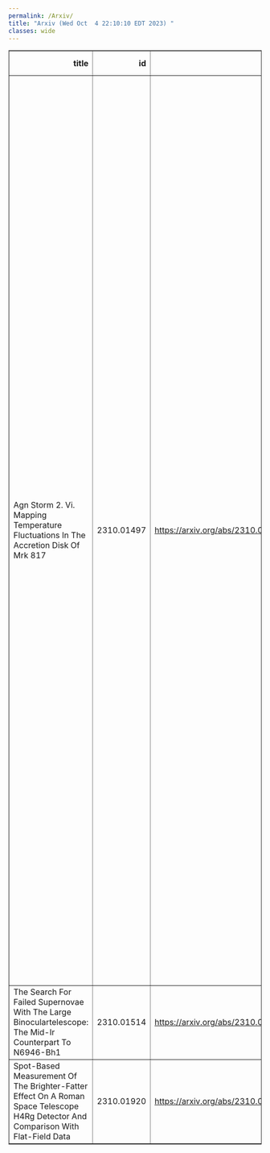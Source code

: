 ```yaml
---
permalink: /Arxiv/
title: "Arxiv (Wed Oct  4 22:10:10 EDT 2023) "
classes: wide
---
```

<table border="1" class="dataframe">
  <thead>
    <tr style="text-align: right;">
      <th>title</th>
      <th>id</th>
      <th>url</th>
      <th>authors</th>
      <th>Local Authors</th>
    </tr>
  </thead>
  <tbody>
    <tr>
      <td>Agn Storm 2. Vi. Mapping Temperature Fluctuations In The Accretion Disk   Of Mrk 817</td>
      <td>2310.01497</td>
      <td><a href="https://arxiv.org/abs/2310.01497" target="_blank">https://arxiv.org/abs/2310.01497</a></td>
      <td>Jack M. M. Neustadt, Christopher S. Kochanek, John Montano, Jonathan Gelbord, Aaron J. Barth, Gisella De Rosa, Gerard A. Kriss, Edward M. Cackett, Keith Horne, Erin A. Kara, Hermine Landt, Hagai Netzer, Nahum Arav, Misty C. Bentz, Elena Dalla Bonta, Maryam Dehghanian, Pu Du, Rick Edelson, Gary J. Ferland, Carina Fian, Travis Fischer, Michael R. Goad, Diego H. Gonzalez Buitrago, Varoujan Gorjian, Catherine J. Grier, Patrick B. Hall, Y. Homayouni, Chen Hu, Dragana Ilic, Michael D. Joner, Jelle Kaastra, Shai Kaspi, Kirk T. Korista, Andjelka B. Kovacevic, Collin Lewin, Yan-Rong Li, Ian M. Mchardy, Missagh Mehdipour, Jake A. Miller, Christos Panagiotou, Ethan Partington, Rachel Plesha, Richard W. Pogge, Luka C. Popovic, Daniel Proga, Thaisa Storchi-Bergmann, David Sanmartim, Matthew R. Siebert, Matilde Signorini, Marianne Vestergaard, Fatima Zaidouni, Ying Zu</td>
      <td>Christopher Kochanek, Richard Pogge</td>
    </tr>
    <tr>
      <td>The Search For Failed Supernovae With The Large Binoculartelescope: The   Mid-Ir Counterpart To N6946-Bh1</td>
      <td>2310.01514</td>
      <td><a href="https://arxiv.org/abs/2310.01514" target="_blank">https://arxiv.org/abs/2310.01514</a></td>
      <td>C. S. Kochanek, J. M. M. Neustadt, K. Z. Stanek</td>
      <td>Christopher Kochanek, Krzysztof Stanek</td>
    </tr>
    <tr>
      <td>Spot-Based Measurement Of The Brighter-Fatter Effect On A Roman Space   Telescope H4Rg Detector And Comparison With Flat-Field Data</td>
      <td>2310.01920</td>
      <td><a href="https://arxiv.org/abs/2310.01920" target="_blank">https://arxiv.org/abs/2310.01920</a></td>
      <td>Andrés A. Plazas Malagón, Charles Shapiro, Ami Choi, Chris Hirata</td>
      <td>Chris Hirata</td>
    </tr>
  </tbody>
</table>